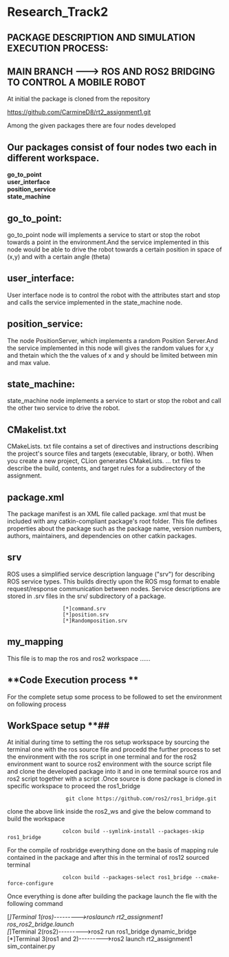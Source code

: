 # Research_Track2
## PACKAGE DESCRIPTION AND SIMULATION EXECUTION PROCESS:
## MAIN BRANCH ---> ROS AND ROS2 BRIDGING TO CONTROL A MOBILE ROBOT
At initial the package is cloned from the repository 

   https://github.com/CarmineD8/rt2_assignment1.git

Among the given packages there are four nodes developed 


## Our packages consist of four nodes two each in different workspace.

**go_to_point**\
**user_interface**\
**position_service**\
**state_machine** 

## **go_to_point**:
go_to_point node  will implements a service to start or stop the robot towards a point in the environment.And the service implemented in this node would be able to drive the robot towards a certain position in space of (x,y) and with a certain angle (theta)
## **user_interface**:
User interface node is to control the robot with the attributes start and stop and calls the service implemented in the state_machine node. 
## **position_service**:
The node PositionServer, which implements a random Position Server.And the service implemented in this node will gives the random values for x,y and thetain which the the values of x and y should be limited between min and max value. 
## **state_machine**:
state_machine node implements a service to start or stop the robot and call the other two service to drive the robot.

## **CMakelist.txt**
CMakeLists. txt file contains a set of directives and instructions describing the project's source files and targets (executable, library, or both). When you create a new project, CLion generates CMakeLists. ... txt files to describe the build, contents, and target rules for a subdirectory of the assignment.

## **package.xml**  ##
The package manifest is an XML file called package. xml that must be included with any catkin-compliant package's root folder. This file defines properties about the package such as the package name, version numbers, authors, maintainers, and dependencies on other catkin packages.

## **srv** ##
ROS uses a simplified service description language ("srv") for describing ROS service types. This builds directly upon the ROS msg format to enable request/response communication between nodes. Service descriptions are stored in .srv files in the srv/ subdirectory of a package. 

                      [*]command.srv
                      [*]position.srv
                      [*]Randomposition.srv
## **my_mapping** ##
This file is to map the ros and ros2 workspace ......

## **Code Execution process ** ##

For the complete setup some process to be followed to set the environment on following process

## WorkSpace setup **##
At initial during time to setting the ros setup workspace by sourcing the terminal one with the ros source file and procedd the further process to set the environment with the ros script in one terminal and for the ros2 environment want to source ros2 environment with the source script file and clone the developed package into it and in one terminal source ros and ros2 script together with a script .Once source is done package is cloned in specific workspace to proceed the ros1_bridge

                       git clone https://github.com/ros2/ros1_bridge.git
                       
clone the above link inside the ros2_ws and give the below command to build the workspace


                      colcon build --symlink-install --packages-skip ros1_bridge  
                      
For the compile of rosbridge everything done on the basis of mapping rule contained in the package and after this in the terminal of ros12 sourced terminal 

                       
                      colcon build --packages-select ros1_bridge --cmake-force-configure
                      
                      
 Once everything is done after building the package launch the fle with the following command 
 
 
 [*]Terminal 1(ros)--------->roslaunch rt2_assignment1 ros_ros2_bridge.launch\
 [*]Terminal 2(ros2)--------->ros2 run ros1_bridge dynamic_bridge\
 [*]Terminal 3(ros1 and 2)--------->ros2 launch rt2_assignment1 sim_container.py
 
 
 
 


                      
 
 

 


    
